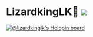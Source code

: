 # LizardkingLK👋 [![](https://visitcount.itsvg.in/api?id=lizardkingLK&label=Profile%20Views&color=3&icon=5&pretty=false)](https://visitcount.itsvg.in)

[![@lizardkinglk's Holopin board](https://holopin.io/api/user/board?user=lizardkinglk)](https://holopin.io/@lizardkinglk)
